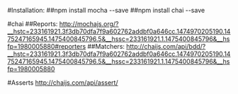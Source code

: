 #Installation:
##npm install mocha --save
##npm install chai --save

#chai
##Reports:
http://mochajs.org/?__hstc=233161921.3f3db70dfa7f9a602762addbf0a646cc.1474970205190.1475247165945.1475400845796.5&__hssc=233161921.1.1475400845796&__hsfp=1980005880#reporters
##Matchers:
http://chaijs.com/api/bdd/?__hstc=233161921.3f3db70dfa7f9a602762addbf0a646cc.1474970205190.1475247165945.1475400845796.5&__hssc=233161921.1.1475400845796&__hsfp=1980005880

#Asserts
http://chaijs.com/api/assert/